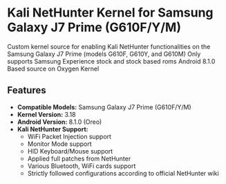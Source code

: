 # Kali NetHunter Kernel for Samsung Galaxy J7 Prime (G610F/Y/M)

Custom kernel source for enabling Kali NetHunter functionalities on the Samsung Galaxy J7 Prime (models G610F, G610Y, and G610M)
Only supports Samsung Experience stock and stock based roms Android 8.1.0
Based source on Oxygen Kernel 

## Features
- **Compatible Models:** Samsung Galaxy J7 Prime (G610F/Y/M)
- **Kernel Version:** 3.18
- **Android Version:** 8.1.0 (Oreo)
- **Kali NetHunter Support:**  
  - WiFi Packet Injection support
  - Monitor Mode support
  - HID Keyboard/Mouse support  
  - Applied full patches from NetHunter
  - Various Bluetooth, WiFi cards support
  - Strictly followed configurations according to official NetHunter wiki
